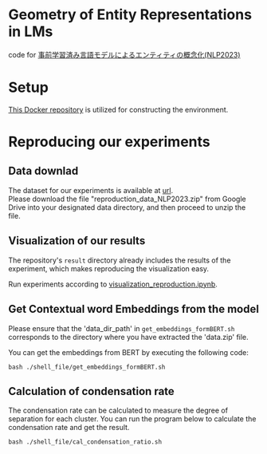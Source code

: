# Geometry of Entity Representations in LMs
code for [事前学習済み言語モデルによるエンティティの概念化(NLP2023)](https://www.anlp.jp/proceedings/annual_meeting/2023/pdf_dir/B6-4.pdf)


# Setup
[This Docker repository]() is utilized for constructing the environment.



# Reproducing our experiments
## Data downlad
The dataset for our experiments is available at [url](https://drive.google.com/file/d/1vWoT956XcQB9ApLGMgysiJZbr8O8oyzD/view?usp=sharing).  
Please download the file "reproduction_data_NLP2023.zip" from Google Drive into your designated data directory, and then proceed to unzip the file.

## Visualization of our results
The repository's ``result`` directory already includes the results of the experiment, which makes reproducing the visualization easy.

Run experiments according to [visualization_reproduction.ipynb]().

## Get Contextual word Embeddings from the model


Please ensure that the 'data_dir_path' in ``get_embeddings_formBERT.sh`` corresponds to the directory where you have extracted the 'data.zip' file.

You can get the embeddings from BERT by executing the following code:
```
bash ./shell_file/get_embeddings_formBERT.sh
```


## Calculation of condensation rate
The condensation rate can be calculated to measure the degree of separation for each cluster.
You can run the program below to calculate the condensation rate and get the result.
```
bash ./shell_file/cal_condensation_ratio.sh
```
